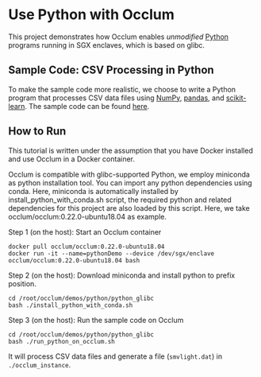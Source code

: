 # Use Python with Occlum

This project demonstrates how Occlum enables _unmodified_ [Python](https://www.python.org) programs running in SGX enclaves, which is based on glibc.

## Sample Code: CSV Processing in Python

To make the sample code more realistic, we choose to write a Python program that processes CSV data files using [NumPy](https://numpy.org), [pandas](https://pandas.pydata.org), and [scikit-learn](https://scikit-learn.org). The sample code can be found [here](demo.py).

## How to Run

This tutorial is written under the assumption that you have Docker installed and use Occlum in a Docker container.

Occlum is compatible with glibc-supported Python, we employ miniconda as python installation tool. You can import any python dependencies using conda. Here, miniconda is automatically installed by install_python_with_conda.sh script, the required python and related dependencies for this project are also loaded by this script. Here, we take occlum/occlum:0.22.0-ubuntu18.04 as example.

Step 1 (on the host): Start an Occlum container
```
docker pull occlum/occlum:0.22.0-ubuntu18.04
docker run -it --name=pythonDemo --device /dev/sgx/enclave occlum/occlum:0.22.0-ubuntu18.04 bash
```

Step 2 (on the host): Download miniconda and install python to prefix position.
```
cd /root/occlum/demos/python/python_glibc
bash ./install_python_with_conda.sh
```

Step 3 (on the host): Run the sample code on Occlum
```
cd /root/occlum/demos/python/python_glibc
bash ./run_python_on_occlum.sh
```
It will process CSV data files and generate a file (`smvlight.dat`) in `./occlum_instance`.
